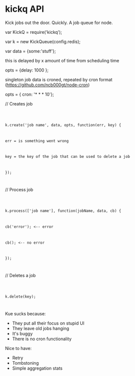 kickq API
=====
Kick jobs out the door. Quickly.
A job queue for node.


var KickQ = require('kickq');

var k = new KickQueue(config.redis);

var data = {some:'stuff'};

this is delayed by x amount of time from scheduling time

opts = {delay: 1000 };

singleton job data is croned, repeated by cron format (https://github.com/ncb000gt/node-cron)

opts = { cron: '* * * 10'};

// Creates job

<code>

k.create('job name', data, opts, function(err, key) {

  err = is something went wrong

  key = the key of the job that can be used to delete a job

});

</code>

// Process job

<code>

k.process(['job name'], function(jobName, data, cb) {

  cb('error'); <-- error

  cb(); <-- no error

});

</code>

// Deletes a job

<code>

k.delete(key);

</code>

Kue sucks because:
* They put all their focus on stupid UI
* They leave old jobs hanging
* It's buggy
* There is no cron functionality


Nice to have:
* Retry
* Tombstoning
* Simple aggregation stats
